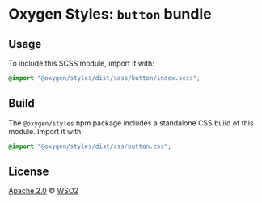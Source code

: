# Oxygen Styles: `button` bundle

## Usage

To include this SCSS module, import it with:

```scss
@import "@oxygen/styles/dist/sass/button/index.scss";
```

## Build

The `@oxygen/styles` npm package includes a standalone CSS build of this module. Import it with:

```css
@import "@oxygen/styles/dist/css/button.css";
```

## License

[Apache 2.0](../../../../../LICENSE) &copy; [WSO2](https://wso2.com/)
